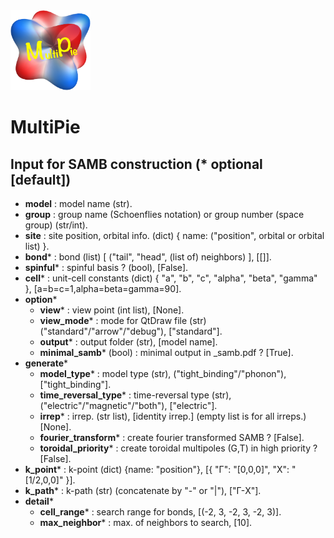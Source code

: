 <img width="128" src="multipie_logo.png">

# MultiPie

## Input for SAMB construction (* optional [default])
- **model** : model name (str).
- **group** : group name (Schoenflies notation) or group number (space group) (str/int).
- **site** : site position, orbital info. (dict) { name: ("position", orbital or orbital list) }.
- **bond*** : bond (list) [ ("tail", "head", (list of) neighbors) ], [[]].
- **spinful*** : spinful basis ? (bool), [False].
- **cell*** : unit-cell constants (dict) { "a", "b", "c", "alpha", "beta", "gamma" }, [a=b=c=1,alpha=beta=gamma=90].
- **option***
  - **view*** : view point (int list), [None].
  - **view_mode*** : mode for QtDraw file (str) ("standard"/"arrow"/"debug"), ["standard"].
  - **output*** : output folder (str), [model name].
  - **minimal_samb*** (bool) : minimal output in _samb.pdf ? [True].
- **generate***
  - **model_type*** : model type (str), ("tight_binding"/"phonon"), ["tight_binding"].
  - **time_reversal_type*** : time-reversal type (str), ("electric"/"magnetic"/"both"), ["electric"].
  - **irrep*** : irrep. (str list), [identity irrep.] (empty list is for all irreps.) [None].
  - **fourier_transform*** : create fourier transformed SAMB ? [False].
  - **toroidal_priority*** : create toroidal multipoles (G,T) in high priority ? [False].
- **k_point*** : k-point (dict) {name: "position"}, [{ "Γ": "[0,0,0]", "X": "[1/2,0,0]" }].
- **k_path*** : k-path (str) (concatenate by "-" or "\|"), ["Γ-X"].
- **detail***
  - **cell_range*** : search range for bonds, [(-2, 3, -2, 3, -2, 3)].
  - **max_neighbor*** : max. of neighbors to search, [10].
